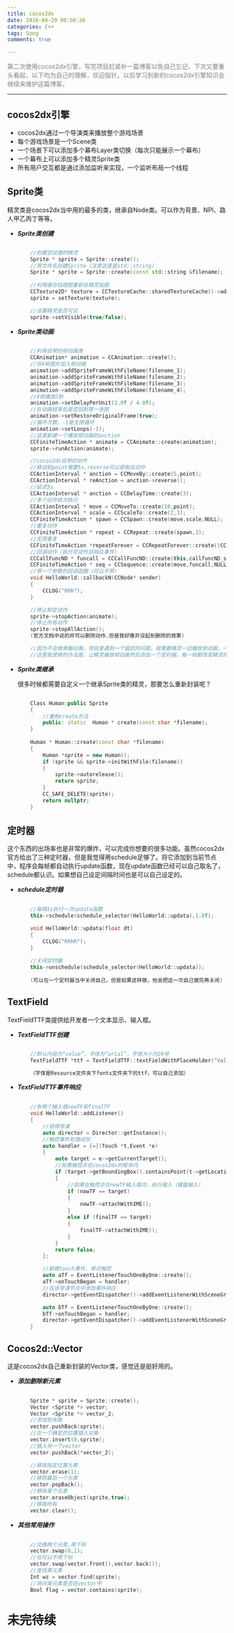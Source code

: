 ```yaml
---
title: cocos2dx
date: 2016-04-20 00:50:26
categories: C++
tags: Song
comments: true

---
```

<font color = gray>第二次使用cocos2dx引擎，写完项目赶紧补一篇博客以免自己忘记，下次又要重头看起，以下均为自己的理解，欢迎指针。以后学习到新的cocos2dx引擎知识会继续来维护这篇博客。</font>
***

## cocos2dx引擎
+ cocos2dx通过一个导演类来播放整个游戏场景
+ 每个游戏场景是一个Scene类
+ 一个场景下可以添加多个幕布Layer类切换（每次只能展示一个幕布）
+ 一个幕布上可以添加多个精灵Sprite类
+ 所有用户交互都是通过添加监听来实现，一个监听布局一个线程

<!-- more -->

## Sprite类
精灵类是cocos2dx当中用的最多的类，继承自Node类。可以作为背景、NPI、路人甲乙丙丁等等。

+ ***Sprite类创建***

	```C++

		//创建空纹理的精灵
		Sprite * sprite = Sprite::create();
		//用文件名创建Sprite（注意这里是std::string）
		Sprite * sprite = Sprite::create(const std::string &filename);
		
		//利用缓存纹理图重新给精灵贴图
        CCTexture2D* texture = CCTextureCache::sharedTextureCache()->addImage(filename);
		sprite = setTexture(texture);

		//设置精灵是否可见
		sprite->setVisible(true/false);

	```
+ ***Sprite类动画***
	
	```C++
		
		//利用自带的帧动画类
		CCAnimation* animation = CCAnimation::create();
		//将4帧图片加入帧动画
		animation->addSpriteFrameWithFileName(filename_1);
		animation->addSpriteFrameWithFileName(filename_2);
		animation->addSpriteFrameWithFileName(filename_3);
		animation->addSpriteFrameWithFileName(filename_4);
		//4帧播放2秒
		animation->setDelayPerUnit(2.0f / 4.0f);
		//在动画结束后是否回到第一张图
		animation->setRestoreOriginalFrame(true);
		//循环次数，-1是无限循环
		animation->setLoops(-1);
		//这里新建一个播放帧动画的anction
		CCFiniteTimeAction * animate = CCAnimate::create(animation);
		sprite->runAction(animate);

		//cocos2dx自带的动作
		//移动到point需要5s,reverse可以获取反动作
		CCActionInterval * anction = CCMoveBy::create(5,point);
		CCActionInterval * reAnction = anction->reverse();
		//延迟3s
		CCActionInterval * anction = CCDelayTime::create(3);
		//多个动作依次执行
		CCActionInterval * move = CCMoveTo::create(10,point);
		CCActionInterval * scale = CCScaleTo::create(2,3);
		CCFiniteTimeAction * spawn = CCSpawn::create(move,scale,NULL);
		//重复动作
		CCFiniteTimeAction * repeat = CCRepeat::create(spawn,3);
		//无限重复
		CCFiniteTimeAction *repeatForever = CCRepeatForever::create((CCActionIntervar *)spawn);
		//回调动作（执行完动作后响应事件）
		CCCallFuncND * funcall = CCCallFuncND::create(this,callfuncND_selector(HelloWorld::callbackND));
		CCFiniteTimeAction * seq = CCSequence::create(move,funcall,NULL);
		//带一个参数的回调函数（可以不带）
		void HelloWorld::callbackN(CCNode* sender)
		{
			CCLOG("hhh");
		}

		//停止制定动作
		sprite->stopAction(animate);
		//停止所有动作
		sprite->stopAllAction();
		(官方文档中说的并可以删除动作,但是我好像并没起到删除的效果)

		//因为不会做骨骼动画，项目里遇到一个尴尬的问题，我需要精灵一边播放帧动画，一边进行移动。也就是有动作的走路，23333
		//这里我使用的办法是，让精灵播放帧动画然后添加一个定时器，每一帧都改变精灵的坐标。
    ```
+ ***Sprite类继承***

	很多时候都需要自定义一个继承Sprite类的精灵，那要怎么重新封装呢？
	
	```C++
	
		Class Human:public Sprite
		{
			//重构create方法
			public: static  Human * create(const char *filename);
		}
		
		Human * Human::create(const char *filename)
		{
			Human *sprite = new Human();
			if (sprite && sprite->initWithFile(filename))
			{
				sprite->autorelease();
				return sprite;
			}
			CC_SAFE_DELETE(sprite);
			return nullptr;
		}
	```

## 定时器
这个东西的出场率也是非常的爆炸，可以完成你想要的很多功能。虽然cocos2dx官方给出了三种定时器，但是我觉得用schedule足够了。将它添加到当前节点中，程序会每帧都自动执行update函数，现在update函数已经可以自己取名了，schedule都认识。如果想自己设定间隔时间也是可以自己设定的。

+ ***schedule定时器***

	```C++
		
		//每隔1s执行一次updata函数
		this->schedule(schedule_selector(HelloWorld::updata),1.0f);

		void HelloWorld::updata(float dt)
		{
			CCLOG("hhhh");
		}
		
		//关闭定时器
		this->unschedule(schedule_selector(HelloWorld::updata));
		
		(可以在一个定时器当中关闭自己，但是如果这样做，他会把这一次自己做完再关闭)
	```

## TextField
TextFieldTTF类提供给开发者一个文本显示、输入框。

+ ***TextFieldTTF创建***
	
	```C++

		//默认内容为“value”，字体为“arial”，字体大小为20号
		TextFieldTTF *ttf = TextFieldTTF::textFieldWithPlaceHolder("Value", "arial", 20);

		（字体是Resource文件夹下fonts文件夹下的ttf，可以自己添加）

	```
+ ***TextFieldTTF事件响应***

	```C++
		
		//有两个输入框nowTF和finalTF
		void HelloWorld::addListener()
		{
			//获得导演
			auto director = Director::getInstance();
			//触控事件处理闭包
			auto handler = [=](Touch *t,Event *e)
			{
				auto target = e->getCurrentTarget();
				//如果触控点在cocos2dx的框体内
				if (target->getBoundingBox().containsPoint(t->getLocation()))
				{
					//如果在触控点在nowTF输入框内，执行输入（键盘输入）
					if (nowTF == target)
					{
						nowTF->attachWithIME();
					}
					else if (finalTF == target)
					{
						finalTF->attachWithIME();
					}
				}
				return false;
			};

			//新建touch事件，单点触控
			auto aTf = EventListenerTouchOneByOne::create();
			aTf->onTouchBegan = handler;
			//在该导演节点中添加事件响应
			director->getEventDispatcher()->addEventListenerWithSceneGraphPriority(aTf, nowTF);

			auto bTf = EventListenerTouchOneByOne::create();
			bTf->onTouchBegan = handler;
			director->getEventDispatcher()->addEventListenerWithSceneGraphPriority(bTf, finalTF);
		}
	```

## Cocos2d::Vector
这是cocos2dx自己重新封装的Vector类，感觉还是挺好用的。

+ ***添加删除新元素***
	
	```C++
		
		Sprite * sprite = Sprite::create();
		Vector <Sprite *> vector;
		Vector <Sprite *> vector_2;
		//添加到末尾
		vector.pushBack(sprite);
		//在一个确定的位置插入对象
		vector.insert(0,sprite);
		//插入另一个vector
		vector.pushBack(*vector_2);

		//移除指定位置元素
		vector.erase(1);
		//移除最后一个元素
		vector.popBack();
		//移除某个元素
		vector.eraseObject(sprite,true);
		//移除所有
		vector.clear();	
	```
+ ***其他常用操作***
	
	```C++
		
		//交换两个元素,用下标
		vector.swap(0,1);
		//也可以不用下标
		vector.swap(vector.front(),vector.back());
		//查找某元素
		Int wz = vector.find(sprite);
		//询问某元素是否在vector中
		Bool flag = vector.contains(sprite);
	```

# 未完待续